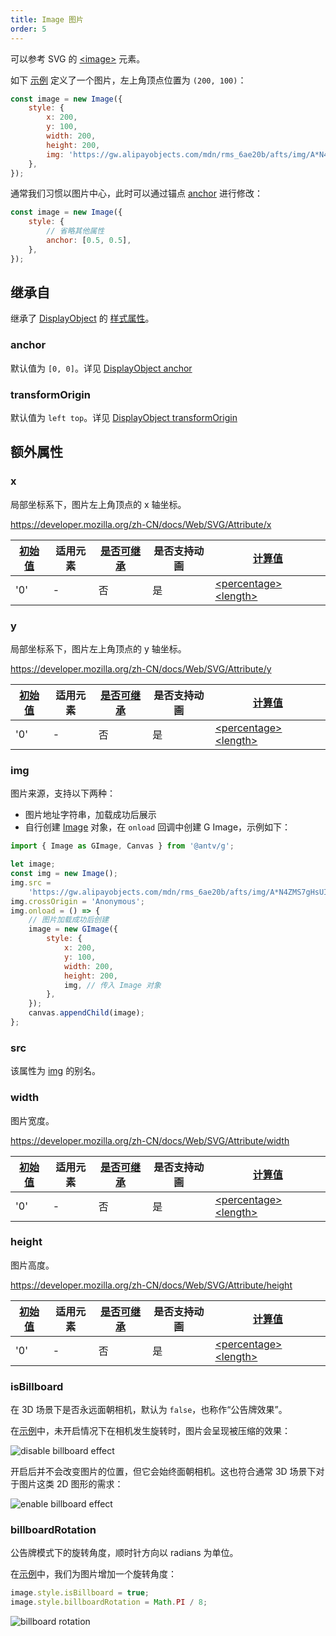 ```yaml
---
title: Image 图片
order: 5
---
```


可以参考 SVG 的 [\<image\>](https://developer.mozilla.org/zh-CN/docs/Web/SVG/Element/image) 元素。

如下 [示例](/zh/examples/shape/image/#image) 定义了一个图片，左上角顶点位置为 `(200, 100)`：

```javascript
const image = new Image({
    style: {
        x: 200,
        y: 100,
        width: 200,
        height: 200,
        img: 'https://gw.alipayobjects.com/mdn/rms_6ae20b/afts/img/A*N4ZMS7gHsUIAAAAAAAAAAABkARQnAQ',
    },
});
```

通常我们习惯以图片中心，此时可以通过锚点 [anchor](/zh/api/display-object#anchor) 进行修改：

```javascript
const image = new Image({
    style: {
        // 省略其他属性
        anchor: [0.5, 0.5],
    },
});
```

## 继承自

继承了 [DisplayObject](/zh/api/basic/display-object) 的 [样式属性](/zh/api/basic/display-object#绘图属性)。

### anchor

默认值为 `[0, 0]`。详见 [DisplayObject anchor](/zh/api/basic/display-object#anchor)

### transformOrigin

默认值为 `left top`。详见 [DisplayObject transformOrigin](/zh/api/basic/display-object#transformOrigin)

## 额外属性

### x

局部坐标系下，图片左上角顶点的 x 轴坐标。

<https://developer.mozilla.org/zh-CN/docs/Web/SVG/Attribute/x>

| [初始值](/zh/api/css/css-properties-values-api#initial-value) | 适用元素 | [是否可继承](/zh/api/css/inheritance) | 是否支持动画 | [计算值](/zh/api/css/css-properties-values-api#computed-value)                                                                |
| ------------------------------------------------------------- | -------- | ------------------------------------- | ------------ | ----------------------------------------------------------------------------------------------------------------------------- |
| '0'                                                           | -        | 否                                    | 是           | [\<percentage\>](/zh/api/css/css-properties-values-api#percentage) [\<length\>](/zh/api/css/css-properties-values-api#length) |

### y

局部坐标系下，图片左上角顶点的 y 轴坐标。

<https://developer.mozilla.org/zh-CN/docs/Web/SVG/Attribute/y>

| [初始值](/zh/api/css/css-properties-values-api#initial-value) | 适用元素 | [是否可继承](/zh/api/css/inheritance) | 是否支持动画 | [计算值](/zh/api/css/css-properties-values-api#computed-value)                                                                |
| ------------------------------------------------------------- | -------- | ------------------------------------- | ------------ | ----------------------------------------------------------------------------------------------------------------------------- |
| '0'                                                           | -        | 否                                    | 是           | [\<percentage\>](/zh/api/css/css-properties-values-api#percentage) [\<length\>](/zh/api/css/css-properties-values-api#length) |

### img

图片来源，支持以下两种：

-   图片地址字符串，加载成功后展示
-   自行创建 [Image](https://developer.mozilla.org/en-US/docs/Web/API/HTMLImageElement/Image) 对象，在 `onload` 回调中创建 G Image，示例如下：

```js
import { Image as GImage, Canvas } from '@antv/g';

let image;
const img = new Image();
img.src =
    'https://gw.alipayobjects.com/mdn/rms_6ae20b/afts/img/A*N4ZMS7gHsUIAAAAAAAAAAABkARQnAQ';
img.crossOrigin = 'Anonymous';
img.onload = () => {
    // 图片加载成功后创建
    image = new GImage({
        style: {
            x: 200,
            y: 100,
            width: 200,
            height: 200,
            img, // 传入 Image 对象
        },
    });
    canvas.appendChild(image);
};
```

### src

该属性为 [img](/zh/api/basic/image) 的别名。

### width

图片宽度。

<https://developer.mozilla.org/zh-CN/docs/Web/SVG/Attribute/width>

| [初始值](/zh/api/css/css-properties-values-api#initial-value) | 适用元素 | [是否可继承](/zh/api/css/inheritance) | 是否支持动画 | [计算值](/zh/api/css/css-properties-values-api#computed-value)                                                                |
| ------------------------------------------------------------- | -------- | ------------------------------------- | ------------ | ----------------------------------------------------------------------------------------------------------------------------- |
| '0'                                                           | -        | 否                                    | 是           | [\<percentage\>](/zh/api/css/css-properties-values-api#percentage) [\<length\>](/zh/api/css/css-properties-values-api#length) |

### height

图片高度。

<https://developer.mozilla.org/zh-CN/docs/Web/SVG/Attribute/height>

| [初始值](/zh/api/css/css-properties-values-api#initial-value) | 适用元素 | [是否可继承](/zh/api/css/inheritance) | 是否支持动画 | [计算值](/zh/api/css/css-properties-values-api#computed-value)                                                                |
| ------------------------------------------------------------- | -------- | ------------------------------------- | ------------ | ----------------------------------------------------------------------------------------------------------------------------- |
| '0'                                                           | -        | 否                                    | 是           | [\<percentage\>](/zh/api/css/css-properties-values-api#percentage) [\<length\>](/zh/api/css/css-properties-values-api#length) |

### isBillboard

在 3D 场景下是否永远面朝相机，默认为 `false`，也称作“公告牌效果”。

在[示例](/zh/examples/3d/3d-basic#billboard)中，未开启情况下在相机发生旋转时，图片会呈现被压缩的效果：

![disable billboard effect](https://mdn.alipayobjects.com/huamei_qa8qxu/afts/img/A*DptES7Mly00AAAAAAAAAAAAADmJ7AQ/original)

开启后并不会改变图片的位置，但它会始终面朝相机。这也符合通常 3D 场景下对于图片这类 2D 图形的需求：

![enable billboard effect](https://mdn.alipayobjects.com/huamei_qa8qxu/afts/img/A*A28RS4TxIZYAAAAAAAAAAAAADmJ7AQ/original)

### billboardRotation

公告牌模式下的旋转角度，顺时针方向以 radians 为单位。

在[示例](/zh/examples/3d/3d-basic#billboard)中，我们为图片增加一个旋转角度：

```js
image.style.isBillboard = true;
image.style.billboardRotation = Math.PI / 8;
```

![billboard rotation](https://mdn.alipayobjects.com/huamei_qa8qxu/afts/img/A*v8ngTbgkP-MAAAAAAAAAAAAADmJ7AQ/original)
